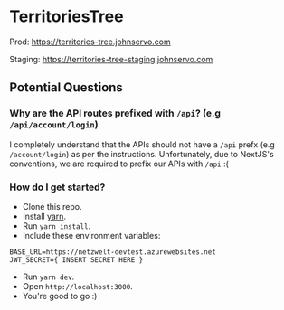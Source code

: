 # TerritoriesTree

Prod: https://territories-tree.johnservo.com

Staging: https://territories-tree-staging.johnservo.com

## Potential Questions

### Why are the API routes prefixed with `/api`? (e.g `/api/account/login`)
I completely understand that the APIs should not have a `/api` prefx (e.g `/account/login`) as per the instructions. Unfortunately, due to NextJS's conventions, we are required to prefix our APIs with `/api` :(

### How do I get started?

- Clone this repo.
- Install [yarn](https://classic.yarnpkg.com/en/docs/install#debian-stable).
- Run `yarn install`.
- Include these environment variables:
```
BASE_URL=https://netzwelt-devtest.azurewebsites.net
JWT_SECRET={ INSERT SECRET HERE }
```
- Run `yarn dev`.
- Open `http://localhost:3000`.
- You're good to go :)
